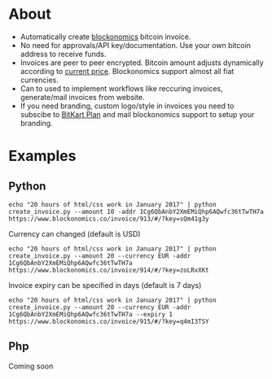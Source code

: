 # About
- Automatically create [blockonomics](https://www.blockonomics.co) bitcoin invoice.
- No need for approvals/API key/documentation. Use your own bitcoin address to
  receive funds.
- Invoices are peer to peer encrypted. Bitcoin amount adjusts dynamically
  according to [current price](https://medium.com/@blockonomics_co/peer-to-peer-no-signups-invoice-in-fiat-get-paid-in-bitcoin-f77772e4308b#.kayu1h1k0). Blockonomics support almost all fiat currencies.
- Can to used to implement workflows like reccuring invoices, generate/mail
  invoices from website.
- If you need branding, custom logo/style in invoices you need to subscibe to [BitKart Plan](https://www.blockonomics.co/views/pricing.html) and mail blockonomics support to setup your branding.

# Examples
## Python

```
echo "20 hours of html/css work in January 2017" | python create_invoice.py --amount 10 -addr 1Cg6QbAnbY2XmEMiQhp6AQwfc36tTwTH7a
https://www.blockonomics.co/invoice/913/#/?key=sQm41g3y
```
Currency can changed (default is USD)
```
echo "20 hours of html/css work in January 2017" | python create_invoice.py --amount 20 --currency EUR -addr 1Cg6QbAnbY2XmEMiQhp6AQwfc36tTwTH7a
https://www.blockonomics.co/invoice/914/#/?key=zoLRxXKt

```
Invoice expiry can be specified in days (default is 7 days)
```
echo "20 hours of html/css work in January 2017" | python create_invoice.py --amount 20 --currency EUR -addr 1Cg6QbAnbY2XmEMiQhp6AQwfc36tTwTH7a --expiry 1
https://www.blockonomics.co/invoice/915/#/?key=q4mI3TSY
```
## Php
Coming soon
